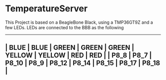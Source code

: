 # TemperatureServer


This Project is based on a BeagleBone Black, using a TMP36GT9Z
and a few LEDs. LEDs are connected to the BBB as the following

  _______________________________________________________________________
 | BLUE | BLUE | GREEN | GREEN | GREEN | YELLOW | YELLOW |  RED  |  RED  |
 | P8_8 | P8_7 | P8_10 | P8_9  | P8_12 | P8_14  | P8_15  | P8_17 | P8_18 |
  -----------------------------------------------------------------------

